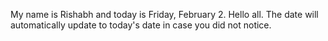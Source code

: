 My name is Rishabh and today is Friday, February 2. Hello all. The date will automatically update to today's date in case you did not notice.
